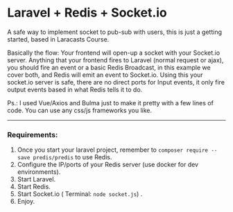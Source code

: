 # Laravel + Redis + Socket.io

A safe way to implement socket to pub-sub with users, this is just a getting started, based in Laracasts Course.

Basically the flow:
Your frontend will open-up a socket with your Socket.io server.
Anything that your frontend fires to Laravel (normal request or ajax), you should fire an event or a basic Redis Broadcast, in this example we cover both, and Redis will emit an event to Socket.io.
Using this your socket.io server is safe, there are no direct ports for Input events, it only fire output events based in what Redis tells it to do.

Ps.: I used Vue/Axios and Bulma just to make it pretty with a few lines of code. You can use any css/js frameworks you like.

---

### Requirements:

1. Once you start your laravel project, remember to `composer require --save predis/predis` to use Redis.
2. Configure the IP/ports of your Redis server (use docker for dev environments).
3. Start Laravel.
4. Start Redis.
5. Start Socket.io ( Terminal: `node socket.js`) .
6. Enjoy.
